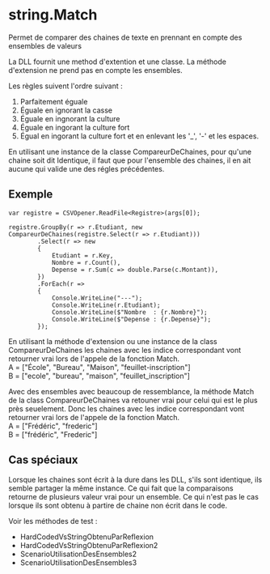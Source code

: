 # string.Match
Permet de comparer des chaines de texte en prennant en compte des ensembles de valeurs

La DLL fournit une method d'extention et une classe. La méthode d'extension ne prend pas en compte les ensembles.

Les règles suivent l'ordre suivant : 
1. Parfaitement éguale
2. Éguale en ignorant la casse
3. Éguale en ingnorant la culture
4. Éguale en ingorant la culture fort
5. Égual en ingorant la culture fort et en enlevant les '_', '-' et les espaces.

En utilisant une instance de la classe CompareurDeChaines, pour qu'une chaine soit dit Identique,
il faut que pour l'ensemble des chaines, il en ait aucune qui valide une des régles précédentes.

## Exemple
```
var registre = CSVOpener.ReadFile<Registre>(args[0]);
            
registre.GroupBy(r => r.Etudiant, new CompareurDeChaines(registre.Select(r => r.Etudiant)))
        .Select(r => new 
        {
            Etudiant = r.Key,
            Nombre = r.Count(),
            Depense = r.Sum(c => double.Parse(c.Montant)),
        })
        .ForEach(r =>
        {
            Console.WriteLine("---");
            Console.WriteLine(r.Etudiant);
            Console.WriteLine($"Nombre  : {r.Nombre}");
            Console.WriteLine($"Depense : {r.Depense}");
        });
```

En utilisant la méthode d'extension ou une instance de la class CompareurDeChaines les chaines
avec les indice correspondant vont retourner vrai lors de l'appele de la fonction Match.<br />
A = ["École", "Bureau", "Maison", "feuillet-inscription"]<br />
B = ["ecole", "bureau", "maison", "feuillet_inscription"]<br />

Avec des ensembles avec beaucoup de ressemblance, la méthode Match de la class CompareurDeChaines
va retouner vrai pour celui qui est le plus près seuelement.  Donc les chaines avec les indice 
correspondant vont retourner vrai lors de l'appele de la fonction Match.<br />
A = ["Frédéric", "frederic"]<br />
B = ["frédéric", "Frederic"]<br />

## Cas spéciaux
Lorsque les chaines sont écrit à la dure dans les DLL, s'ils sont identique, ils semble partager la
même instance. Ce qui fait que la comparaisons retourne de plusieurs valeur vrai pour un ensemble. 
Ce qui n'est pas le cas lorsque ils sont obtenu à partire de chaine non écrit dans le code.

Voir les méthodes de test :
- HardCodedVsStringObtenuParReflexion
- HardCodedVsStringObtenuParReflexion2
- ScenarioUtilisationDesEnsembles2
- ScenarioUtilisationDesEnsembles3
